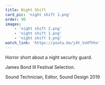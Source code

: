 ```yaml
---
title: Night Shift
card_pic: 'night shift 1.png'
order: 90
images:
    - 'night shift 2.png'
    - 'night shift 1.png'
    - 'night shift 3.png'
watch_link: 'https://youtu.be/j4V_VxHThho'
---
```


Horror short about a night security guard.

James Bond III Festival Selection.

Sound Technician, Editor, Sound Design 2019
